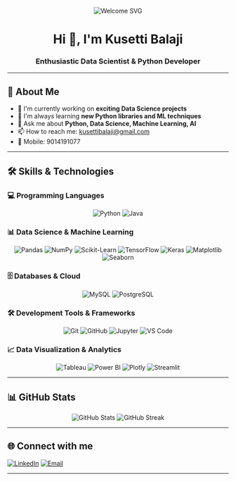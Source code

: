 <!-- Responsive SVG Welcome Banner -->
<p align="center">
  <img src="https://readme-typing-svg.demolab.com?font=Fira+Code&size=30&pause=1000&color=36BCF7&center=true&vCenter=true&width=600&lines=Welcome+to+My+GitHub!;Enthusiastic+Data+Scientist;Passionate+Python+Developer" alt="Welcome SVG" />
</p>

<h1 align="center">Hi 👋, I'm Kusetti Balaji</h1>
<h3 align="center">Enthusiastic Data Scientist & Python Developer</h3>

---

## 🚀 About Me

- 🔭 I'm currently working on **exciting Data Science projects**
- 🌱 I'm always learning **new Python libraries and ML techniques**
- 💬 Ask me about **Python, Data Science, Machine Learning, AI**
- 📫 How to reach me: kusettibalaji@gmail.com
- 📱 Mobile: 9014191077

---

## 🛠️ Skills & Technologies

### 💻 Programming Languages
<p align="center">
  <img src="https://img.shields.io/badge/Python-3776AB?style=for-the-badge&logo=python&logoColor=white" alt="Python" />
  <img src="https://img.shields.io/badge/Java-ED8B00?style=for-the-badge&logo=openjdk&logoColor=white" alt="Java" />
</p>

### 📊 Data Science & Machine Learning
<p align="center">
  <img src="https://img.shields.io/badge/Pandas-150458?style=for-the-badge&logo=pandas&logoColor=white" alt="Pandas" />
  <img src="https://img.shields.io/badge/NumPy-013243?style=for-the-badge&logo=numpy&logoColor=white" alt="NumPy" />
  <img src="https://img.shields.io/badge/Scikit--Learn-F7931E?style=for-the-badge&logo=scikit-learn&logoColor=white" alt="Scikit-Learn" />
  <img src="https://img.shields.io/badge/TensorFlow-FF6F00?style=for-the-badge&logo=tensorflow&logoColor=white" alt="TensorFlow" />
  <img src="https://img.shields.io/badge/Keras-D00000?style=for-the-badge&logo=keras&logoColor=white" alt="Keras" />
  <img src="https://img.shields.io/badge/Matplotlib-11557C?style=for-the-badge&logo=matplotlib&logoColor=white" alt="Matplotlib" />
  <img src="https://img.shields.io/badge/Seaborn-000000?style=for-the-badge&logo=seaborn&logoColor=white" alt="Seaborn" />
</p>

### 🗄️ Databases & Cloud
<p align="center">
  <img src="https://img.shields.io/badge/MySQL-4479A1?style=for-the-badge&logo=mysql&logoColor=white" alt="MySQL" />
  <img src="https://img.shields.io/badge/PostgreSQL-316192?style=for-the-badge&logo=postgresql&logoColor=white" alt="PostgreSQL" />
</p>

### 🛠️ Development Tools & Frameworks
<p align="center">
  <img src="https://img.shields.io/badge/Git-F05032?style=for-the-badge&logo=git&logoColor=white" alt="Git" />
  <img src="https://img.shields.io/badge/GitHub-100000?style=for-the-badge&logo=github&logoColor=white" alt="GitHub" />
  <img src="https://img.shields.io/badge/Jupyter-F37626?style=for-the-badge&logo=jupyter&logoColor=white" alt="Jupyter" />
  <img src="https://img.shields.io/badge/VS_Code-007ACC?style=for-the-badge&logo=visual-studio-code&logoColor=white" alt="VS Code" />
</p>

### 📈 Data Visualization & Analytics
<p align="center">
  <img src="https://img.shields.io/badge/Tableau-E97627?style=for-the-badge&logo=tableau&logoColor=white" alt="Tableau" />
  <img src="https://img.shields.io/badge/Power_BI-F2C811?style=for-the-badge&logo=power-bi&logoColor=black" alt="Power BI" />
  <img src="https://img.shields.io/badge/Plotly-3F4F75?style=for-the-badge&logo=plotly&logoColor=white" alt="Plotly" />
  <img src="https://img.shields.io/badge/Streamlit-FF4B4B?style=for-the-badge&logo=streamlit&logoColor=white" alt="Streamlit" />
</p>

---

## 📊 GitHub Stats

<p align="center">
  <img src="https://github-readme-stats.vercel.app/api?username=kusetti143&show_icons=true&theme=radical" alt="GitHub Stats" />
  <img src="https://github-readme-streak-stats.herokuapp.com/?user=kusetti143&theme=radical" alt="GitHub Streak" />
</p>

---

## 🌐 Connect with me

[![LinkedIn](https://img.shields.io/badge/LinkedIn-blue?style=for-the-badge&logo=linkedin&logoColor=white)](https://github.com/kusetti143)
[![Email](https://img.shields.io/badge/Email-D14836?style=for-the-badge&logo=gmail&logoColor=white)](mailto:kusettibalaji@gmail.com)

---

<!-- Replace placeholders with your actual info if you want to update social links --> 
